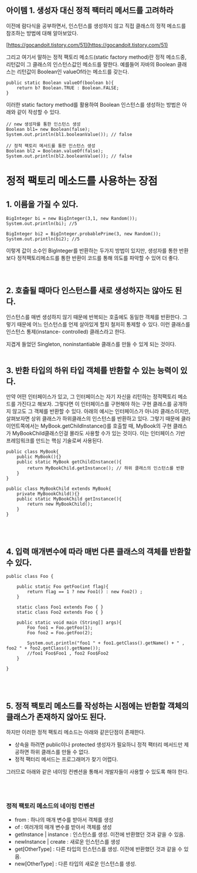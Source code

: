 ## 아이템 1. 생성자 대신 정적 팩터리 메서드를 고려하라

이전에 람다식을 공부하면서, 인스턴스를 생성하지 않고 직접 클래스의 정적 메소드를 참조하는 방법에 대해 알아보았다.

[https://gocandoit.tistory.com/51](https://gocandoit.tistory.com/51)

그리고 여기서 말하는 정적 팩토리 메소드(static factory method)란 정적 메소드중, 리턴값이 그 클래스의 인스턴스값인 메소드를 말한다. 예를들어 자바의 Boolean 클래스는 리턴값이 Boolean인 valueOf라는 메소드를 갖는다.

```
public static Boolean valueOf(boolean b){
	return b? Boolean.TRUE : Boolean.FALSE;
}
```

이러한 static factory method를 활용하여 Boolean 인스턴스를 생성하는 방법은 아래와 같이 작성할 수 있다.

```
// new 생성자를 통한 인스턴스 생성
Boolean bl1= new Boolean(false);
System.out.println(bl1.booleanValue()); // false

// 정적 팩토리 메서드를 통한 인스턴스 생성
Boolean bl2 = Boolean.valueOf(false);
System.out.println(bl2.booleanValue()); // false
```

# **정적 팩토리 메소드를 사용하는 장점**

## **1. 이름을 가질 수 있다.**

```
BigInteger bi = new BigInteger(3,1, new Random());
System.out.println(bi); //5

BigInteger bi2 = BigInteger.probablePrime(3, new Random());
System.out.println(bi2); //5
```

이렇게 값이 소수인 BigInteger를 반환하는 두가지 방법이 있지만, 생성자를 통한 반환보다 정적팩토리메소드를 통한 반환이 코드를 통해 의도를 파악할 수 있어 더 좋다.  
</br></br>  

## **2\. 호출될 때마다 인스턴스를 새로 생성하지는 않아도 된다.**  
인스턴스를 매번 생성하지 않기 때문에 반복되는 호출에도 동일한 객체를 반환한다. 그렇기 때문에 어느 인스턴스를 언제 살아있게 할지 철저히 통제할 수 있다. 이런 클래스를 인스턴스 통제(instance- controlled) 클래스라고 한다. 

지겹게 들었던 Singleton, noninstantiable 클래스를 만들 수 있게 되는 것이다. 
</br></br>  

## **3\. 반환 타입의 하위 타입 객체를 반환할 수 있는 능력이 있다.** 

만약 어떤 인터페이스가 있고, 그 인터페이스는 자기 자신을 리턴하는 정적팩토리 메소드를 가진다고 해보자. 그렇다면 이 인터페이스를 구현해야 하는 구현 클래스를 공개하지 않고도 그 객체를 반환할 수 있다. 아래의 예시는 인터페이스가 아니라 클래스이지만, 살펴보자면 상위 클래스가 하위클래스의 인스턴스를 반환하고 있다. 그렇기 때문에 클라이언트쪽에서는 MyBook.getChildInstance()를 호출할 때, MyBook의 구현 클래스가 MyBookChild클래스인걸 몰라도 사용할 수가 있는 것이다. 이는 인터페이스 기반 프레임워크를 만드는 핵심 기술로써 사용된다.

```
public class MyBook{
	public MyBook(){}
    public static MyBook getChildInstance(){
    	return MyBookChild.getInstance(); // 하위 클래스의 인스턴스를 반환
    }
}

public class MyBookChild extends MyBook{
	private MyBoookChild(){}
    public static MyBookChild getInstance(){
    	return new MyBookChild();
    }
}
```
</br></br>  

## **4\. 입력 매개변수에 따라 매번 다른 클래스의 객체를 반환할 수 있다.**

```
public class Foo {

    public static Foo getFoo(int flag){
        return flag == 1 ? new Foo1() : new Foo2() ;
    }

    static class Foo1 extends Foo { }
    static class Foo2 extends Foo { }

    public static void main (String[] args){
        Foo foo1 = Foo.getFoo(1);
        Foo foo2 = Foo.getFoo(2);

        System.out.println("foo1 " + foo1.getClass().getName() + " , foo2 " + foo2.getClass().getName());
        //foo1 Foo$Foo1 , foo2 Foo$Foo2
    }

}
```
</br></br>  
## **5\. 정적 팩토리 메소드를 작성하는 시점에는 반환할 객체의 클래스가 존재하지 않아도 된다.** 

하지만 이러한 정적 팩토리 메소드는 아래와 같은단점이 존재한다.

-   상속을 하려면 public이나 protected 생성자가 필요하니 정적 팩터리 메서드만 제공하면 하위 클래스를 만들 수 없다.
-   정적 팩터리 메서드는 프로그래머가 찾기 어렵다.

그러므로 아래와 같은 네이밍 컨벤션을 통해서 개발자들이 사용할 수 있도록 해야 한다.

</br></br>  
### **정적 팩토리 메소드의 네이밍 컨벤션**

-   from : 하나의 매개 변수를 받아서 객체를 생성
-   of : 여러개의 매개 변수를 받아서 객체를 생성
-   getInstance | instance : 인스턴스를 생성. 이전에 반환했던 것과 같을 수 있음.
-   newInstance | create : 새로운 인스턴스를 생성
-   get\[OtherType\] : 다른 타입의 인스턴스를 생성. 이전에 반환했던 것과 같을 수 있음.
-   new\[OtherType\] : 다른 타입의 새로운 인스턴스를 생성.
